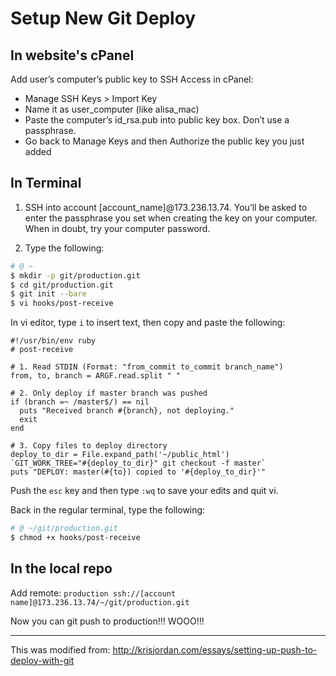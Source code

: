 # Setup New Git Deploy

## In website's cPanel

Add user’s computer’s public key to SSH Access in cPanel:
* Manage SSH Keys > Import Key
* Name it as user_computer (like alisa_mac)
* Paste the computer’s id_rsa.pub into public key box. Don’t use a passphrase.
* Go back to Manage Keys and then Authorize the public key you just added

## In Terminal

1. SSH into account [account_name]@173.236.13.74. You’ll be asked to enter the passphrase you set when creating the key on your computer. When in doubt, try your computer password.

2. Type the following:

```bash
# @ ~
$ mkdir -p git/production.git
$ cd git/production.git
$ git init --bare
$ vi hooks/post-receive
```

In vi editor, type `i` to insert text, then copy and paste the following:

```
#!/usr/bin/env ruby
# post-receive

# 1. Read STDIN (Format: "from_commit to_commit branch_name")
from, to, branch = ARGF.read.split " "

# 2. Only deploy if master branch was pushed
if (branch =~ /master$/) == nil
  puts "Received branch #{branch}, not deploying."
  exit
end

# 3. Copy files to deploy directory
deploy_to_dir = File.expand_path('~/public_html')
`GIT_WORK_TREE="#{deploy_to_dir}" git checkout -f master`
puts "DEPLOY: master(#{to}) copied to '#{deploy_to_dir}'"
```

Push the `esc` key and then type `:wq` to save your edits and quit vi.

Back in the regular terminal, type the following:

```bash
# @ ~/git/production.git
$ chmod +x hooks/post-receive
```

## In the local repo

Add remote:
`production	ssh://[account name]@173.236.13.74/~/git/production.git`

Now you can git push to production!!! WOOO!!!

---
This was modified from: http://krisjordan.com/essays/setting-up-push-to-deploy-with-git
